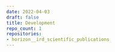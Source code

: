 ```yaml
---
date: 2022-04-03
draft: false
title: Development
repo_count: 1
repositories:
- horizon__ird_scientific_publications
---
```



